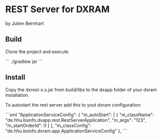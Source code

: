 # REST Server for DXRAM
by Julien Bernhart

## Build
Clone the project and execute

´´´
./gradlew jar
´´´

## Install
Copy the dxrest-x.x.jar from build/libs to the dxapp folder of your dxram installation.

To autostart the rest server add this to yout dxram configuration:

´´´xml
"ApplicationServiceConfig": {
"m_autoStart": [
    {
        "m_className": "de.hhu.bsinfo.dxapp.rest.RestServerApplication",
        "m_args": "123",
        "m_startOrderId": 0
    }
],
"m_classConfig": "de.hhu.bsinfo.dxram.app.ApplicationServiceConfig"
},
´´´
